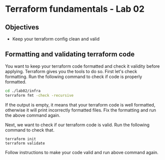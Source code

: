 # Terraform fundamentals - Lab 02

## Objectives

- Keep your terraform config clean and valid

## Formatting and validating terraform code

You want to keep your terraform code formatted and check it validity before applying. Terraform gives you the tools to do so. First let's check formatting. Run the following command to check if code is properly formatted.

```bash
cd ./lab02/infra
terraform fmt -check -recursive
```
If the output is empty, it means that your terraform code is well formatted, otherwise it will print incorrectly formatted files. Fix the formatting and run the above command again.

Next, we want to check if our terraform code is valid. Run the following command to check that.
```
terraform init
terraform validate
```
Follow instructions to make your code valid and run above command again.